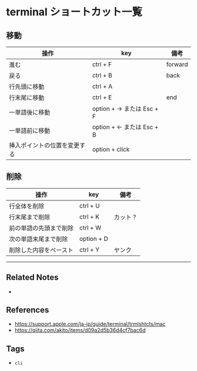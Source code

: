 # terminal ショートカット一覧
## 移動
| 操作           | key |備考| 
| -------------- | --- |-|
| 進む | ctrl + F |forward|
| 戻る | ctrl + B |back|
| 行先頭に移動 | ctrl + A ||
| 行末尾に移動 | ctrl + E |end|
| 一単語後に移動 | option + → または Esc + F ||
| 一単語前に移動 | option + ← または Esc + B||
| 挿入ポイントの位置を変更する | option + click | |

## 削除
| 操作           | key |備考| 
| -------------- | --- |-|
| 行全体を削除 | ctrl + U ||
| 行末尾まで削除 | ctrl + K |カット？|
| 前の単語の先頭まで削除 | ctrl + W ||
| 次の単語末尾まで削除 | option + D ||
| 削除した内容をペースト | ctrl + Y |ヤンク|


---
## Related Notes
- 

## References
- https://support.apple.com/ja-jp/guide/terminal/trmlshtcts/mac
- https://qiita.com/akito/items/d09a2d5b36d4cf7bac6d

## Tags
- `cli`